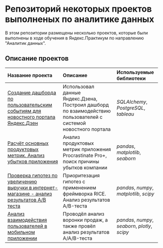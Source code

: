 # Репозиторий некоторых проектов выполненых по аналитике данных

В этом репозитории размещены несколько проектов, которые были выполнены в ходе обучения в Яндекс.Практикум по направлению "Аналитик данных".

## Описание проектов

| Название проекта                                                                                                                                                                                                                                                                                                                                                                                                                                                                                                                                                                                                                                                                                                                                                                                               | Описание                                                                                                        | Используемые библиотеки                         |
| :------------------------------------------------------------------------------------------------------------------------------------------------------------------------------------------------------------------------------------------------------------------------------------------------------------------------------------------------------------------------------------------------------------------------------------------------------------------------------------------------------------------------------------------------------------------------------------------------------------------------------------------------------------------------------------------------------------------------------------------------------------------------------------------------------------- | :-------------------------------------------------------------------------------------------------------------- | :---------------------------------------------- |
| [Создание дашборда по пользовательским событиям для новостного портала Яндекс.Дзен](https://github.com/AAleshechkin/Yandex-Practicum_projects/blob/main/%D0%90%D0%BD%D0%B0%D0%BB%D0%B8%D0%B7%20%D0%B2%D0%B7%D0%B0%D0%B8%D0%BC%D0%BE%D0%B4%D0%B5%D0%B9%D1%81%D1%82%D0%B2%D0%B8%D1%8F%20%D0%BF%D0%BE%D0%BB%D1%8C%D0%B7%D0%BE%D0%B2%D0%B0%D1%82%D0%B5%D0%BB%D0%B5%D0%B9%20%D1%81%20%D0%BA%D0%B0%D1%80%D1%82%D0%BE%D1%87%D0%BA%D0%B0%D0%BC%D0%B8%20%D0%BD%D0%B0%20%D0%AF%D0%BD%D0%B4%D0%B5%D0%BA%D1%81.%D0%94%D0%B7%D0%B5%D0%BD/%D0%A1%D1%81%D1%8B%D0%BB%D0%BA%D0%B0%20%D0%BD%D0%B0%20%D0%B4%D0%B0%D1%88%D0%B1%D0%BE%D1%80%D0%B4.txt)                                                                                                                                                                              | Использовал данные Яндекс.Дзена, Построил дашборд по взаимодействию пользователей с системой новостного портала | _SQLAlchemy_, _PostgreSQL_, _tableau_           |
| [Расчёт основных продуктовых метрик. Анализ убытков приложения](https://github.com/AAleshechkin/Yandex-Practicum_projects/blob/main/%D0%A0%D0%B0%D1%81%D1%87%D1%91%D1%82%20%D0%BE%D1%81%D0%BD%D0%BE%D0%B2%D0%BD%D1%8B%D1%85%20%D0%BF%D1%80%D0%BE%D0%B4%D1%83%D0%BA%D1%82%D0%BE%D0%B2%D1%8B%D1%85%20%D0%BC%D0%B5%D1%82%D1%80%D0%B8%D0%BA/%D0%A0%D0%B0%D1%81%D1%87%D1%91%D1%82%20%D0%BE%D1%81%D0%BD%D0%BE%D0%B2%D0%BD%D1%8B%D1%85%20%D0%BF%D1%80%D0%BE%D0%B4%D1%83%D0%BA%D1%82%D0%BE%D0%B2%D1%8B%D1%85%20%D0%BC%D0%B5%D1%82%D1%80%D0%B8%D0%BA.ipynb)                                                                                                                                                                                                                                                              | Анализ продуктовых метрик приложения Procrastinate Pro+, поиск причины убытков компании                         | _pandas_, _matplotlib_, _seaborn_               |
| [Проверка гипотез по увеличению выручки в интернет-магазине - анализ результатов А/В теста](https://github.com/AAleshechkin/Yandex-Practicum_projects/blob/main/%D0%A3%D0%B2%D0%B5%D0%BB%D0%B8%D1%87%D0%B5%D0%BD%D0%B8%D0%B5%20%D0%B2%D1%8B%D1%80%D1%83%D1%87%D0%BA%D0%B8%20%D0%BA%D0%BE%D0%BC%D0%BF%D0%B0%D0%BD%D0%B8%D0%B8%20%D0%BA%D1%80%D1%83%D0%BF%D0%BD%D0%BE%D0%B3%D0%BE%20%D0%B8%D0%BD%D1%82%D0%B5%D1%80%D0%B5%D0%BD%D1%82-%D0%BC%D0%B0%D0%B3%D0%B0%D0%B7%D0%B8%D0%BD%D0%B0/%D0%A3%D0%B2%D0%B5%D0%BB%D0%B8%D1%87%D0%B5%D0%BD%D0%B8%D0%B5%20%D0%B2%D1%8B%D1%80%D1%83%D1%87%D0%BA%D0%B8%20%D0%BA%D0%BE%D0%BC%D0%BF%D0%B0%D0%BD%D0%B8%D0%B8%20%D0%BA%D1%80%D1%83%D0%BF%D0%BD%D0%BE%D0%B3%D0%BE%20%D0%B8%D0%BD%D1%82%D0%B5%D1%80%D0%B5%D0%BD%D1%82-%D0%BC%D0%B0%D0%B3%D0%B0%D0%B7%D0%B8%D0%BD%D0%B0.ipynb) | Приоритезация гипотез с применением фреймворка RICE. Анализ результатов A/B-теста                               | _pandas_, _numpy_, _matplotlib_, _scipy_        |
| [Анализ взаимодействия пользователей в мобильном приложении](https://github.com/AAleshechkin/Yandex-Practicum_projects/blob/main/%D0%98%D0%B7%D1%83%D1%87%D0%B5%D0%BD%D0%B8%D0%B5%20%D0%B2%D0%BE%D1%80%D0%BE%D0%BD%D0%BA%D0%B8%20%D0%BF%D1%80%D0%BE%D0%B4%D0%B0%D0%B6.%20%D0%90%D0%BD%D0%B0%D0%BB%D0%B8%D0%B7%20%D1%80%D0%B5%D0%B7%D1%83%D0%BB%D1%8C%D1%82%D0%B0%D1%82%D0%BE%D0%B2%20A_A_B%20%D1%82%D0%B5%D1%81%D1%82%D0%B0/%D0%98%D0%B7%D1%83%D1%87%D0%B8%D0%BC%20%D0%B2%D0%BE%D1%80%D0%BE%D0%BD%D0%BA%D1%83%20%D0%BF%D1%80%D0%BE%D0%B4%D0%B0%D0%B6.%20%D0%98%D1%81%D1%81%D0%BB%D0%B5%D0%B4%D0%BE%D0%B2%D0%B0%D0%BD%D0%B8%D0%B5%20%D1%80%D0%B5%D0%B7%D1%83%D0%BB%D1%8C%D1%82%D0%B0%D1%82%D0%B0%20A_A_B-%D1%82%D0%B5%D1%81%D1%82%D0%B0.ipynb)                                                                   | Проводёл анализ воронки продаж, а также провёл анализ результатов A/A/B-теста                                   | _pandas_, _numpy_, _seaborn_, _plotly_, _scipy_ |
